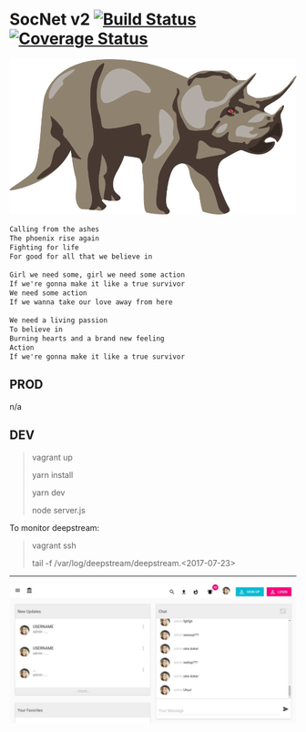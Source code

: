 SocNet v2 [![Build Status](https://travis-ci.org/joetm/cp2.svg?branch=master)](https://travis-ci.org/joetm/cp2) [![Coverage Status](https://coveralls.io/repos/github/joetm/cp2/badge.svg?branch=master)](https://coveralls.io/github/joetm/cp2?branch=master)
=====

![Endangered Species](https://github.com/joetm/cp2/blob/master/screenshots/dinosaurs-triceratops-three-horns-head-prehistoric-wild-animal.ai.png?raw=true "Dino")


```
Calling from the ashes
The phoenix rise again
Fighting for life
For good for all that we believe in

Girl we need some, girl we need some action
If we're gonna make it like a true survivor
We need some action
If we wanna take our love away from here

We need a living passion
To believe in
Burning hearts and a brand new feeling
Action
If we're gonna make it like a true survivor
```

PROD
----

n/a

DEV
----

> vagrant up
>
> yarn install
>
> yarn dev
>
> node server.js

To monitor deepstream:

> vagrant ssh
>
> tail -f /var/log/deepstream/deepstream.<2017-07-23>

---

![Screenshot-Home-2017-09-14 08-14-27.jpg](https://github.com/joetm/cp2/blob/master/screenshots/Screenshot-Home-2017-09-14%2008-14-27.jpg?raw=true "Screenshot Homepage 2017-09-14 08-14-27")

